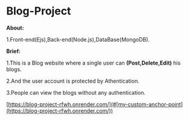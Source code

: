 # Blog-Project

**About:**

1.Front-end(Ejs),Back-end(Node.js),DataBase(MongoDB).

**Brief:**

1.This is a Blog website where a single user can **(Post,Delete,Edit)** his blogs.

2.And the user account is protected by Athentication. 

3.People can view the blogs without any authentication.  

[https://blog-project-rfwh.onrender.com/](#[my-custom-anchor-point](https://blog-project-rfwh.onrender.com/))
